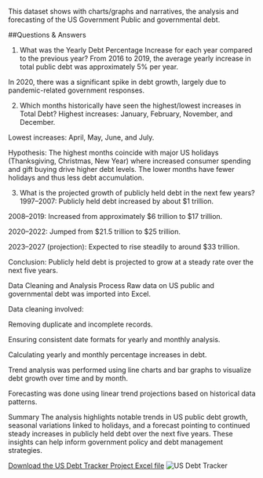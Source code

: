 This dataset shows with charts/graphs and narratives, the analysis and forecasting of the US Government Public and governmental debt.


##Questions & Answers
1. What was the Yearly Debt Percentage Increase for each year compared to the previous year?
From 2016 to 2019, the average yearly increase in total public debt was approximately 5% per year.

In 2020, there was a significant spike in debt growth, largely due to pandemic-related government responses.

2. Which months historically have seen the highest/lowest increases in Total Debt?
Highest increases: January, February, November, and December.

Lowest increases: April, May, June, and July.

Hypothesis: The highest months coincide with major US holidays (Thanksgiving, Christmas, New Year) where increased consumer spending and gift buying drive higher debt levels. The lower months have fewer holidays and thus less debt accumulation.

3. What is the projected growth of publicly held debt in the next few years?
1997–2007: Publicly held debt increased by about $1 trillion.

2008–2019: Increased from approximately $6 trillion to $17 trillion.

2020–2022: Jumped from $21.5 trillion to $25 trillion.

2023–2027 (projection): Expected to rise steadily to around $33 trillion.

Conclusion: Publicly held debt is projected to grow at a steady rate over the next five years.

Data Cleaning and Analysis Process
Raw data on US public and governmental debt was imported into Excel.

Data cleaning involved:

Removing duplicate and incomplete records.

Ensuring consistent date formats for yearly and monthly analysis.

Calculating yearly and monthly percentage increases in debt.

Trend analysis was performed using line charts and bar graphs to visualize debt growth over time and by month.

Forecasting was done using linear trend projections based on historical data patterns.

Summary
The analysis highlights notable trends in US public debt growth, seasonal variations linked to holidays, and a forecast pointing to continued steady increases in publicly held debt over the next five years. These insights can help inform government policy and debt management strategies.

[Download the US Debt Tracker Project Excel file](https://github.com/YourUsername/YourRepoName/blob/main/US%20Debt%20Tracker%20Project.xlsx)
![US Debt Tracker](https://github.com/user-attachments/assets/f7363e2c-5e10-4b62-bec8-67306b0f10b1)


